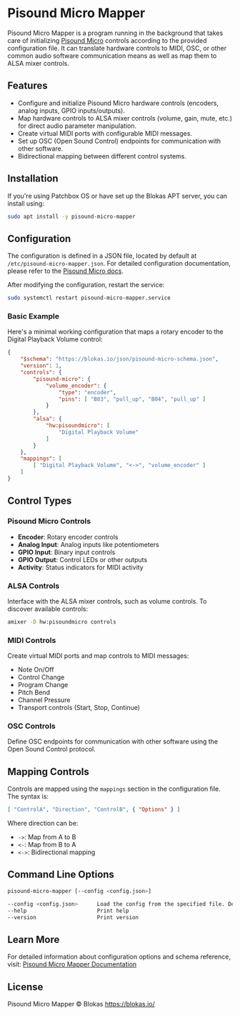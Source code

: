 # Pisound Micro Mapper

Pisound Micro Mapper is a program running in the background that takes care of initializing [Pisound Micro](https://blokas.io/pisound-micro/) controls according to the provided configuration file. It can translate hardware controls to MIDI, OSC, or other common audio software communication means as well as map them to ALSA mixer controls.

## Features

- Configure and initialize Pisound Micro hardware controls (encoders, analog inputs, GPIO inputs/outputs).
- Map hardware controls to ALSA mixer controls (volume, gain, mute, etc.) for direct audio parameter manipulation.
- Create virtual MIDI ports with configurable MIDI messages.
- Set up OSC (Open Sound Control) endpoints for communication with other software.
- Bidirectional mapping between different control systems.

## Installation

If you're using Patchbox OS or have set up the Blokas APT server, you can install using:

```bash
sudo apt install -y pisound-micro-mapper
```

## Configuration

The configuration is defined in a JSON file, located by default at `/etc/pisound-micro-mapper.json`. For detailed configuration documentation, please refer to the [Pisound Micro docs](https://blokas.io/pisound-micro/docs/pisound-micro-mapper/).

After modifying the configuration, restart the service:

```bash
sudo systemctl restart pisound-micro-mapper.service
```

### Basic Example

Here's a minimal working configuration that maps a rotary encoder to the Digital Playback Volume control:

```json
{
    "$schema": "https://blokas.io/json/pisound-micro-schema.json",
    "version": 1,
    "controls": {
        "pisound-micro": {
            "volume_encoder": {
                "type": "encoder",
                "pins": [ "B03", "pull_up", "B04", "pull_up" ]
            }
        },
        "alsa": {
            "hw:pisoundmicro": [
                "Digital Playback Volume"
            ]
        }
    },
    "mappings": [
        [ "Digital Playback Volume", "<->", "volume_encoder" ]
    ]
}
```

## Control Types

### Pisound Micro Controls

- **Encoder**: Rotary encoder controls
- **Analog Input**: Analog inputs like potentiometers
- **GPIO Input**: Binary input controls
- **GPIO Output**: Control LEDs or other outputs
- **Activity**: Status indicators for MIDI activity

### ALSA Controls

Interface with the ALSA mixer controls, such as volume controls. To discover available controls:

```bash
amixer -D hw:pisoundmicro controls
```

### MIDI Controls

Create virtual MIDI ports and map controls to MIDI messages:
- Note On/Off
- Control Change
- Program Change
- Pitch Bend
- Channel Pressure
- Transport controls (Start, Stop, Continue)

### OSC Controls

Define OSC endpoints for communication with other software using the Open Sound Control protocol.

## Mapping Controls

Controls are mapped using the `mappings` section in the configuration file. The syntax is:

```json
[ "ControlA", "Direction", "ControlB", { "Options" } ]
```

Where direction can be:
- `->`: Map from A to B
- `<-`: Map from B to A
- `<->`: Bidirectional mapping

## Command Line Options

```bash
pisound-micro-mapper [--config <config.json>]

--config <config.json>      Load the config from the specified file. Default: /etc/pisound-micro-mapper.json
--help                      Print help
--version                   Print version
```

## Learn More

For detailed information about configuration options and schema reference, visit:
[Pisound Micro Mapper Documentation](https://blokas.io/pisound-micro/docs/pisound-micro-mapper/)

## License

Pisound Micro Mapper © Blokas https://blokas.io/
